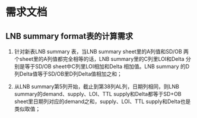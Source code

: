 # 需求文档

## **LNB summary format表的计算需求**

1. 针对新表LNB summary 表，当LNB summary sheet里的A列值和SD/OB 两个sheet里的A列值都完全相等的话，LNB summary里的C列里LOI和Delta 分别是等于SD/OB sheet中C列里LOI相加和Delta 相加值。LNB summary 的D列Delta值等于SD/OB里D列Delta值相加之和；

2. 从LNB summary第5列开始，截止到第38列AL列，日期列相同，则LNB summary的demand、supply、LOI、TTL supply和Delta都等于SD+OB sheet里日期列对应的demand之和，supply、LOI、TTL supply和Delta也是类似取值；
